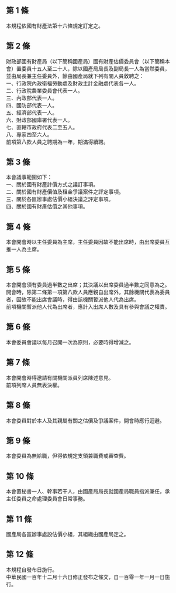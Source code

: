 第 1 條
-------
本規程依國有財產法第十六條規定訂定之。

第 2 條
-------
財政部國有財產局（以下簡稱國產局）國有財產估價委員會（以下簡稱本  
會）置委員十五人至二十人，除以國產局局長及副局長一人為當然委員，  
並由局長兼主任委員外，餘由國產局就下列有關人員敦聘之：  
一、行政院內政衛福勞動處及財政主計金融處代表各一人。  
二、行政院農業委員會代表一人。  
三、內政部代表一人。  
四、國防部代表一人。  
五、經濟部代表一人。  
六、財政部國庫署代表一人。  
七、直轄市政府代表二至五人。  
八、專家四至六人。  
前項第八款人員之聘期為一年，期滿得續聘。

第 3 條
-------
本會議事範圍如下：  
一、關於國有財產計價方式之議訂事項。  
二、關於國有財產價值及租金爭議案件之評定事項。  
三、關於各區辦事處估價小組決議之評定事項。  
四、關於國有財產估價之其他事項。

第 4 條
-------
本會開會時以主任委員為主席，主任委員因故不能出席時，由出席委員互  
推一人為主席。

第 5 條
-------
本會開會須有委員過半數之出席；其決議以出席委員過半數之同意為之。  
開會時，除第二條第一項第八款人員應親自出席外，其餘機關代表為委員  
者，因故不能出席會議時，得由該機關暫派他人代為出席。  
前項機關暫派他人代為出席者，應計入出席人數及具有參與會議之權責。

第 6 條
-------
本會委員會議以每月召開一次為原則，必要時得增減之。

第 7 條
-------
本會開會時得邀請有關機關派員列席陳述意見。  
前項列席人員無表決權。

第 8 條
-------
本會委員對於本人及其親屬有關之估價及爭議案件，開會時應行迴避。

第 9 條
-------
本會委員為無給職，但得依規定支領兼職費或審查費。

第 10 條
--------
本會置秘書一人、幹事若干人，由國產局局長就國產局職員指派兼任，承  
主任委員之命處理委員會日常事務。

第 11 條
--------
國產局各區辦事處設估價小組，其組織由國產局定之。

第 12 條
--------
本規程自發布日施行。  
中華民國一百年十二月十六日修正發布之條文，自一百零一年一月一日施  
行。

